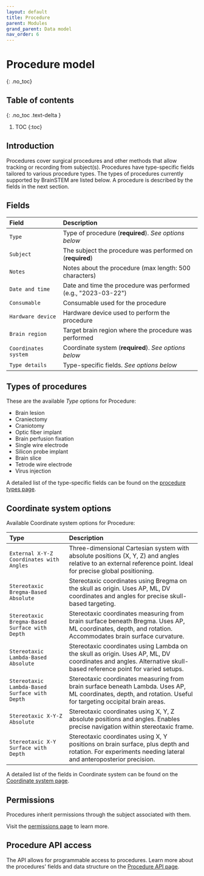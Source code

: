 ```yaml
---
layout: default
title: Procedure
parent: Modules
grand_parent: Data model
nav_order: 6
---
```


# Procedure model
{: .no_toc}

## Table of contents
{: .no_toc .text-delta }

1. TOC
{:toc}

## Introduction

Procedures cover surgical procedures and other methods that allow tracking or recording from subject(s). Procedures have type-specific fields tailored to various procedure types. The types of procedures currently supported by BrainSTEM are listed below. A procedure is described by the fields in the next section.

## Fields

| Field | Description |
|:------|:------------|
| `Type` | Type of procedure (**required**). *See options below* |
| `Subject` | The subject the procedure was performed on (**required**) |
| `Notes` | Notes about the procedure (max length: 500 characters) |
| `Date and time` | Date and time the procedure was performed (e.g., "2023-03-22") |
| `Consumable` | Consumable used for the procedure |
| `Hardware device` | Hardware device used to perform the procedure |
| `Brain region` | Target brain region where the procedure was performed |
| `Coordinates system` | Coordinate system (**required**). *See options below* |
| `Type details` | Type-specific fields. *See options below* |

## Types of procedures

These are the available *Type* options for Procedure:

- Brain lesion
- Craniectomy
- Craniotomy
- Optic fiber implant
- Brain perfusion fixation
- Single wire electrode
- Silicon probe implant
- Brain slice
- Tetrode wire electrode
- Virus injection

A detailed list of the type-specific fields can be found on the [procedure types page]({{"datamodel/schemas/procedures/"|absolute_url}}).

## Coordinate system options

Available Coordinate system options for Procedure:

| Type | Description |
|:-----|:------------|
| `External X-Y-Z Coordinates with Angles` | Three-dimensional Cartesian system with absolute positions (X, Y, Z) and angles relative to an external reference point. Ideal for precise global positioning. |
| `Stereotaxic Bregma-Based Absolute` | Stereotaxic coordinates using Bregma on the skull as origin. Uses AP, ML, DV coordinates and angles for precise skull-based targeting. |
| `Stereotaxic Bregma-Based Surface with Depth` | Stereotaxic coordinates measuring from brain surface beneath Bregma. Uses AP, ML coordinates, depth, and rotation. Accommodates brain surface curvature. |
| `Stereotaxic Lambda-Based Absolute` | Stereotaxic coordinates using Lambda on the skull as origin. Uses AP, ML, DV coordinates and angles. Alternative skull-based reference point for varied setups. |
| `Stereotaxic Lambda-Based Surface with Depth` | Stereotaxic coordinates measuring from brain surface beneath Lambda. Uses AP, ML coordinates, depth, and rotation. Useful for targeting occipital brain areas. |
| `Stereotaxic X-Y-Z Absolute` | Stereotaxic coordinates using X, Y, Z absolute positions and angles. Enables precise navigation within stereotaxic frame. |
| `Stereotaxic X-Y Surface with Depth` | Stereotaxic coordinates using X, Y positions on brain surface, plus depth and rotation. For experiments needing lateral and anteroposterior precision. |

A detailed list of the fields in Coordinate system can be found on the [Coordinate system page]({{"datamodel/schemas/coordinates/"|absolute_url}}).

## Permissions

Procedures inherit permissions through the subject associated with them.

Visit the [permissions page]({{"datamodel/permission/"|absolute_url}}) to learn more. 

## Procedure API access
The API allows for programmable access to procedures. Learn more about the procedures' fields and data structure on the [Procedure API page]({{"api/modules/procedure/"|absolute_url}}).
